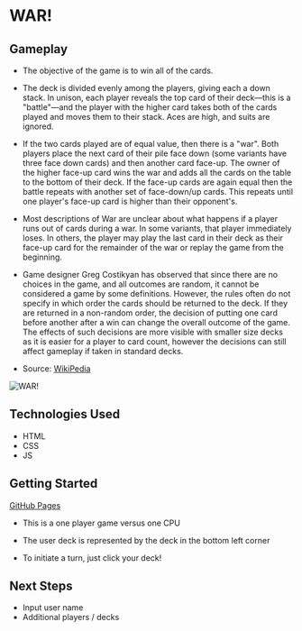 # WAR!

## Gameplay

* The objective of the game is to win all of the cards.

* The deck is divided evenly among the players, giving each a down stack. In unison, each player reveals the top card of their deck—this is a "battle"—and the player with the higher card takes both of the cards played and moves them to their stack. Aces are high, and suits are ignored.

* If the two cards played are of equal value, then there is a "war". Both players place the next card of their pile face down (some variants have three face down cards) and then another card face-up. The owner of the higher face-up card wins the war and adds all the cards on the table to the bottom of their deck. If the face-up cards are again equal then the battle repeats with another set of face-down/up cards. This repeats until one player's face-up card is higher than their opponent's.

* Most descriptions of War are unclear about what happens if a player runs out of cards during a war. In some variants, that player immediately loses. In others, the player may play the last card in their deck as their face-up card for the remainder of the war or replay the game from the beginning.

* Game designer Greg Costikyan has observed that since there are no choices in the game, and all outcomes are random, it cannot be considered a game by some definitions. However, the rules often do not specify in which order the cards should be returned to the deck. If they are returned in a non-random order, the decision of putting one card before another after a win can change the overall outcome of the game. The effects of such decisions are more visible with smaller size decks as it is easier for a player to card count, however the decisions can still affect gameplay if taken in standard decks.

* Source: [WikiPedia](https://en.wikipedia.org/wiki/War_(card_game))

![WAR!](https://i.imgur.com/L6Bl6sD.png)

## Technologies Used

* HTML
* CSS
* JS

## Getting Started

[GitHub Pages](https://bluecadet-3.github.io/war/)

* This is a one player game versus one CPU

* The user deck is represented by the deck in the bottom left corner

* To initiate a turn, just click your deck!

## Next Steps

* Input user name
* Additional players / decks
